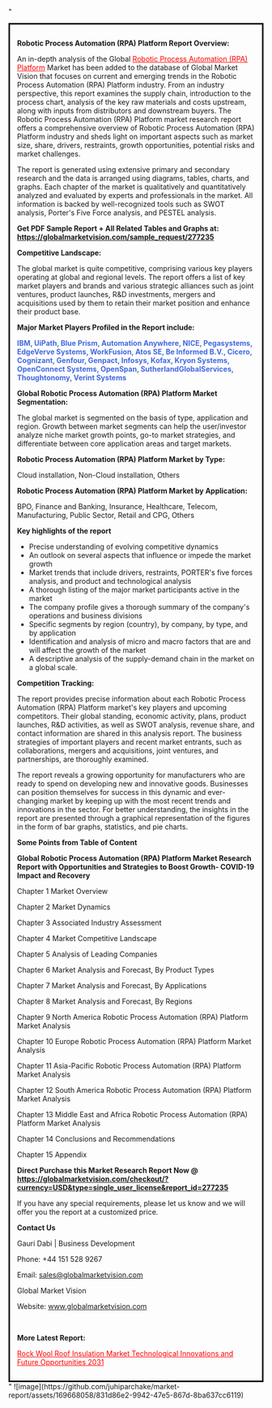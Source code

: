 "<div style='border: 3px solid black; padding: 1em;'>

<strong>Robotic Process Automation (RPA) Platform Report Overview:</strong>

An in-depth analysis of the Global <a style='color: #ff0000;' href='https://globalmarketvision.com/reports/global-robotic-process-automation-rpa-platform-market/277235'>Robotic Process Automation (RPA) Platform</a> Market has been added to the database of Global Market Vision that focuses on current and emerging trends in the Robotic Process Automation (RPA) Platform industry. From an industry perspective, this report examines the supply chain, introduction to the process chart, analysis of the key raw materials and costs upstream, along with inputs from distributors and downstream buyers. The Robotic Process Automation (RPA) Platform market research report offers a comprehensive overview of Robotic Process Automation (RPA) Platform industry and sheds light on important aspects such as market size, share, drivers, restraints, growth opportunities, potential risks and market challenges.

The report is generated using extensive primary and secondary research and the data is arranged using diagrams, tables, charts, and graphs. Each chapter of the market is qualitatively and quantitatively analyzed and evaluated by experts and professionals in the market. All information is backed by well-recognized tools such as SWOT analysis, Porter's Five Force analysis, and PESTEL analysis.

<strong>Get PDF Sample Report + All Related Tables and Graphs at</strong><strong>:</strong><strong> <a style='color: #ff0000;' href='https://globalmarketvision.com/sample_request/277235?utm_source=linkedinPulse&utm_medium=SN&utm_campaign=SN'><strong>https://globalmarketvision.com/sample_request/277235</strong></a></strong>

<strong>Competitive Landscape:</strong>

The global market is quite competitive, comprising various key players operating at global and regional levels. The report offers a list of key market players and brands and various strategic alliances such as joint ventures, product launches, R&amp;D investments, mergers and acquisitions used by them to retain their market position and enhance their product base.

<strong>Major Market Players Profiled in the Report include:</strong>

<strong style='color: #4169e1;'>IBM, UiPath, Blue Prism, Automation Anywhere, NICE, Pegasystems, EdgeVerve Systems, WorkFusion, Atos SE, Be Informed B.V., Cicero, Cognizant, Genfour, Genpact, Infosys, Kofax, Kryon Systems, OpenConnect Systems, OpenSpan, SutherlandGlobalServices, Thoughtonomy, Verint Systems</strong>

<strong>Global Robotic Process Automation (RPA) Platform Market Segmentation:</strong>

The global market is segmented on the basis of type, application and region. Growth between market segments can help the user/investor analyze niche market growth points, go-to market strategies, and differentiate between core application areas and target markets.

<strong>Robotic Process Automation (RPA) Platform Market by Type</strong><strong>:</strong>

Cloud installation, Non-Cloud installation, Others

<strong>Robotic Process Automation (RPA) Platform Market by</strong><strong> Application:</strong>

BPO, Finance and Banking, Insurance, Healthcare, Telecom, Manufacturing, Public Sector, Retail and CPG, Others

<strong>Key highlights of the report</strong>
<ul>
  <li>Precise understanding of evolving competitive dynamics</li>
  <li>An outlook on several aspects that influence or impede the market growth</li>
  <li>Market trends that include drivers, restraints, PORTER's five forces analysis, and product and technological analysis</li>
  <li>A thorough listing of the major market participants active in the market</li>
  <li>The company profile gives a thorough summary of the company's operations and business divisions</li>
  <li>Specific segments by region (country), by company, by type, and by application</li>
  <li>Identification and analysis of micro and macro factors that are and will affect the growth of the market</li>
  <li>A descriptive analysis of the supply-demand chain in the market on a global scale.</li>
</ul>
<strong>Competition Tracking:</strong>

The report provides precise information about each Robotic Process Automation (RPA) Platform market's key players and upcoming competitors. Their global standing, economic activity, plans, product launches, R&amp;D activities, as well as SWOT analysis, revenue share, and contact information are shared in this analysis report. The business strategies of important players and recent market entrants, such as collaborations, mergers and acquisitions, joint ventures, and partnerships, are thoroughly examined.

The report reveals a growing opportunity for manufacturers who are ready to spend on developing new and innovative goods. Businesses can position themselves for success in this dynamic and ever-changing market by keeping up with the most recent trends and innovations in the sector. For better understanding, the insights in the report are presented through a graphical representation of the figures in the form of bar graphs, statistics, and pie charts.

<strong>Some Points from Table of Content</strong>

<strong>Global Robotic Process Automation (RPA) Platform Market Research Report with Opportunities and Strategies to Boost Growth- COVID-19 Impact and Recovery</strong>

Chapter 1 Market Overview

Chapter 2 Market Dynamics

Chapter 3 Associated Industry Assessment

Chapter 4 Market Competitive Landscape

Chapter 5 Analysis of Leading Companies

Chapter 6 Market Analysis and Forecast, By Product Types

Chapter 7 Market Analysis and Forecast, By Applications

Chapter 8 Market Analysis and Forecast, By Regions

Chapter 9 North America Robotic Process Automation (RPA) Platform Market Analysis

Chapter 10 Europe Robotic Process Automation (RPA) Platform Market Analysis

Chapter 11 Asia-Pacific Robotic Process Automation (RPA) Platform Market Analysis

Chapter 12 South America Robotic Process Automation (RPA) Platform Market Analysis

Chapter 13 Middle East and Africa Robotic Process Automation (RPA) Platform Market Analysis

Chapter 14 Conclusions and Recommendations

Chapter 15 Appendix

<strong>Direct Purchase this Market Research Report Now @ <a style='color: #ff0000;' href='https://globalmarketvision.com/checkout/?currency=USD&type=single_user_license&report_id=277235?utm_source=linkedinPulse&utm_medium=SN&utm_campaign=SN'><strong>https://globalmarketvision.com/checkout/?currency=USD&type=single_user_license&report_id=277235</strong></a></strong>

If you have any special requirements, please let us know and we will offer you the report at a customized price.
<p id='ember58' class='ember-view reader-content-blocks__paragraph'><strong>Contact Us</strong></p>
<p id='ember59' class='ember-view reader-content-blocks__paragraph'>Gauri Dabi | Business Development</p>
<p id='ember60' class='ember-view reader-content-blocks__paragraph'>Phone: +44 151 528 9267</p>
Email: <a href='mailto:sales@globalmarketvision.com'>sales@globalmarketvision.com</a>

Global Market Vision

Website: <a href='http://www.globalmarketvision.com/'>www.globalmarketvision.com</a>

&nbsp;

<strong>More Latest Report:</strong>

<a style='color: #ff0000;' href='https://www.linkedin.com/pulse/rock-wool-roof-insulation-market-technological-innovations-porzc?trackingId=C%2F0NO%2FID1rw3bqOdCC8MJg%3D%3D&lipi=urn%3Ali%3Apage%3Ad_flagship3_company_admin%3Bj8frgU9OTxOcJVXBTCVftg%3D%3D'>Rock Wool Roof Insulation Market Technological Innovations and Future Opportunities 2031</a>

</div>"
![image](https://github.com/juhiparchake/market-report/assets/169668058/831d86e2-9942-47e5-867d-8ba637cc6119)
